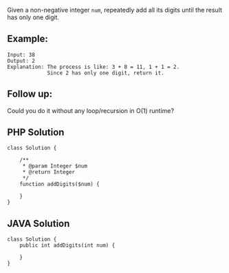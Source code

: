 Given a non-negative integer `num`, repeatedly add all its digits until the result has only one digit.

## Example:
```
Input: 38
Output: 2 
Explanation: The process is like: 3 + 8 = 11, 1 + 1 = 2. 
             Since 2 has only one digit, return it.
```

## Follow up:
Could you do it without any loop/recursion in O(1) runtime?

## PHP Solution
```
class Solution {

    /**
     * @param Integer $num
     * @return Integer
     */
    function addDigits($num) {
        
    }
}
```

## JAVA Solution
```
class Solution {
    public int addDigits(int num) {
        
    }
}
```
